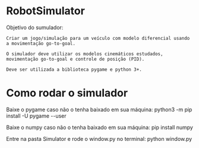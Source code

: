 # RobotSimulator

Objetivo do sumulador:

	Criar um jogo/simulação para um veículo com modelo diferencial usando a movimentação go-to-goal.

	O simulador deve utilizar os modelos cinemáticos estudados, movimentação go-to-goal e controle de posição (PID).

	Deve ser utilizada a biblioteca pygame e python 3+.

# Como rodar o simulador

Baixe o pygame caso não o tenha baixado em sua máquina:
	python3 -m pip install -U pygame --user

Baixe o numpy caso não o tenha baixado em sua máquina:
	pip install numpy

Entre na pasta Simulator e rode o window.py no terminal:
	python window.py
